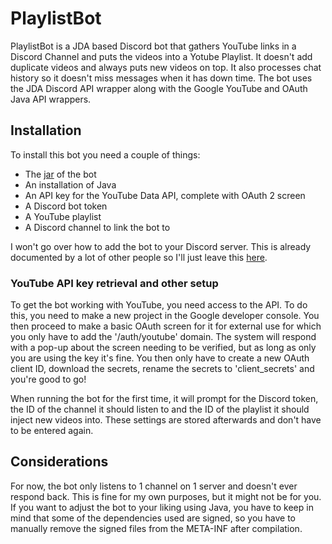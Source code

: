 # PlaylistBot
PlaylistBot is a JDA based Discord bot that gathers YouTube links in a Discord Channel and puts the videos into a Yotube Playlist. It doesn't add duplicate videos and always puts new videos on top. It also processes chat history so it doesn't miss messages when it has down time. The bot uses the JDA Discord API wrapper along with the Google YouTube and OAuth Java API wrappers.

## Installation

To install this bot you need a couple of things:
 - The [jar](https://github.com/DavidHidde/PlaylistBot/releases) of the bot
 - An installation of Java
 - An API key for the YouTube Data API, complete with OAuth 2 screen
 - A Discord bot token
 - A YouTube playlist
 - A Discord channel to link the bot to
 
 I won't go over how to add the bot to your Discord server. This is already documented by a lot of other people so I'll just leave this [here](https://discordpy.readthedocs.io/en/latest/discord.html).
 
 ### YouTube API key retrieval and other setup
 
To get the bot working with YouTube, you need access to the API. To do this, you need to make a new project in the Google developer console. You then proceed to make a basic OAuth screen for it for external use for which you only have to add the '/auth/youtube' domain. The system will respond with a pop-up about the screen needing to be verified, but as long as only you are using the key it's fine. You then only have to create a new OAuth client ID, download the secrets, rename the secrets to 'client_secrets' and you're good to go!

When running the bot for the first time, it will prompt for the Discord token, the ID of the channel it should listen to and the ID of the playlist it should inject new videos into. These settings are stored afterwards and don't have to be entered again.

## Considerations

For now, the bot only listens to 1 channel on 1 server and doesn't ever respond back. This is fine for my own purposes, but it might not be for you. If you want to adjust the bot to your liking using Java, you have to keep in mind that some of the dependencies used are signed, so you have to manually remove the signed files from the META-INF after compilation.
